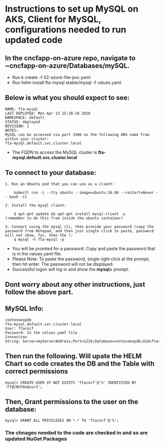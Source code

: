 # Instructions to set up MySQL on AKS, Client for MySQL, configurations needed to run updated code

## In the cncfapp-on-azure repo, navigate to ~cncfapp-on-azure/Databases/mySQL. 
- Run k create -f 02-azure-file-pvc.yaml 
- Run helm install fta-mysql stable/mysql -f values.yaml

## Below is what you should expect to see: 
```
NAME: fta-mysql
LAST DEPLOYED: Mon Apr 13 15:38:18 2020
NAMESPACE: default
STATUS: deployed
REVISION: 1
NOTES:
MySQL can be accessed via port 3306 on the following DNS name from within your cluster:
fta-mysql.default.svc.cluster.local
```
- The FQDN to access the MySQL cluster is **fta-mysql.default.svc.cluster.local**
 
## To connect to your database:
``` 
1. Run an Ubuntu pod that you can use as a client:
 
    kubectl run -i --tty ubuntu --image=ubuntu:16.04 --restart=Never -- bash -il
 
2. Install the mysql client:
 
    $ apt-get update && apt-get install mysql-client -y
(remember to do this from inside the ubuntu container)
 
3. Connect using the mysql cli, then provide your password (copy the password from Notepad, and then just single click to paste, password will not show, fyi, then the ):
    $ mysql -h fta-mysql -p
```
- You will be promted for a password. Copy and paste the password that is in the values.yaml file.
- Please Note: To paste the password, single right click at the prompt, then hit enter. The password will not be displayed.
- Successful logon will log in and show the **mysql>** prompt.
 
## Dont worry about any other instructions, just follow the above part.

## MySQL Info:
```
contosoexpdb
fta-mysql.default.svc.cluster.local
User: ftacncf
Password: In the values.yaml file
Connection String: Server=myServerAddress;Port=1234;Database=contosoexpdb;Uid=ftacncf;Pwd=FT@CNCF0n@zur3;
```

## Then run the following. Will upate the HELM Chart so code creates the DB and the Table with correct permissions
```
mysql> CREATE USER IF NOT EXISTS 'ftacncf'@'%' IDENTIFIED BY 'FT@CNCF0n@zur3';
```
## Then, Grant permissions to the user on the database:
```
mysql> GRANT ALL PRIVILEGES ON *.* TO 'ftacncf'@'%';
```

### The chnages needed to the code are checked in and so are updated NuGet Packages 